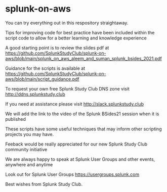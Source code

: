 # splunk-on-aws

You can try everything out in this respository straightaway. 

Tips for improving code for best practice have been included within the script code to allow for a better learning and knowledge experience

A good starting point is to review the slides pdf at https://github.com/SplunkStudyClub/splunk-on-aws/blob/main/splunk_on_aws_aleem_and_suman_splunk_bsides_2021.pdf

Guidance for the scripts is available at https://github.com/SplunkStudyClub/splunk-on-aws/blob/main/script_guidance.pdf

To request your own free Splunk Study Club DNS zone visit http://ddns.splunkstudy.club

If you need at assistance please visit http://slack.splunkstudy.club

We will add the link to the video of the Splunk BSides21 session when it is published

These scripts have some useful techniques that may inform other scripting projects you may have.

Feeback would be really appreciated for our new Splunk Study Club community initiative

We are always happy to speak at Splunk User Groups and other events, anywhere and anytime

Look out for Splunk User Groups https://usergroups.splunk.com

Best wishes from Splunk Study Club.